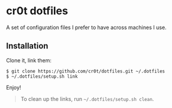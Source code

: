 # cr0t dotfiles

A set of configuration files I prefer to have across machines I use.

## Installation

Clone it, link them:

```
$ git clone https://github.com/cr0t/dotfiles.git ~/.dotfiles
$ ~/.dotfiles/setup.sh link
```

Enjoy!

> To clean up the links, run `~/.dotfiles/setup.sh clean`.
